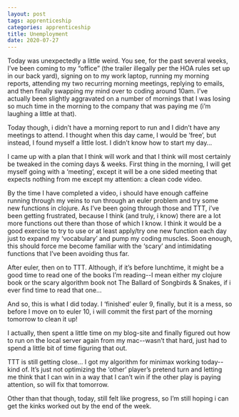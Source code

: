 ```yaml
---
layout: post 
tags: apprenticeship
categories: apprenticeship
title: Unemployment
date: 2020-07-27
---
```


Today was unexpectedly a little weird.  You see, for the past several weeks, I’ve been coming to my “office” (the trailer illegally per the HOA rules set up in our back yard), signing on to my work laptop, running my morning reports, attending my two recurring morning meetings, replying to emails, and then finally swapping my mind over to coding around 10am.  I’ve actually been slightly aggravated on a number of mornings that I was losing so much time in the morning to the company that was paying me (i’m laughing a little at that).  

Today though, i didn’t have a morning report to run and I didn’t have any meetings to attend.  I thought when this day came, I would be ‘free’, but instead, I found myself a little lost.  I didn’t know how to start my day…  

I came up with a plan that I think will work and that I think will most certainly be tweaked in the coming days & weeks.  First thing in the morning, I will get myself going with a ‘meeting’, except it will be a one sided meeting that expects nothing from me except my attention: a clean code video.  

By the time I have completed a video, i should have enough caffeine running through my veins to run through an euler problem and try some new functions in clojure.  As I’ve been going through those and TTT, i’ve been getting frustrated, because I think (and truly, i know) there are a lot more functions out there than those of which I know.  I think it would be a good exercise to try to use or at least apply/try one new function each day just to expand my ‘vocabulary’ and pump my coding muscles. Soon enough, this should force me become familiar with the ‘scary’ and intimidating functions that I’ve been avoiding thus far.

After euler, then on to TTT.  Although, if it’s before lunchtime, it might be a good time to read one of the books I’m reading--I mean either my clojure book or the scary algorithm book not The Ballard of Songbirds & Snakes, if i ever find time to read that one…

And so, this is what I did today.  I ‘finished’ euler 9, finally, but it is a mess, so before I move on to euler 10, i will commit the first part of the morning tomorrow to clean it up!

I actually, then spent a little time on my blog-site and finally figured out how to run on the local server again from my mac--wasn’t that hard, just had to spend a little bit of time figuring that out.

TTT is still getting close…  I got my algorithm for minimax working today--kind of.  It’s just not optimizing the ‘other’ player’s pretend turn and letting me think that I can win in a way that I can’t win if the other play is paying attention, so will fix that tomorrow.  

Other than that though, today, still felt like progress, so I’m still hoping i can get the kinks worked out by the end of the week.
